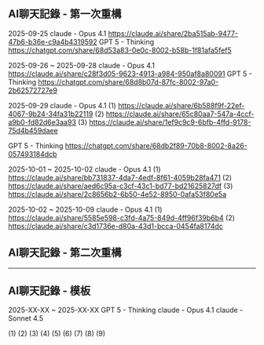 ## AI聊天記錄 - 第一次重構

2025-09-25 
claude - Opus 4.1
https://claude.ai/share/2ba515ab-9477-47b6-b36e-c9a4b4319592
GPT 5  - Thinking
https://chatgpt.com/share/68d53a83-0e0c-8002-b58b-1f81afa5fef5

2025-09-26 ~ 2025-09-28
claude - Opus 4.1
https://claude.ai/share/c28f3d05-9623-4913-a984-950af8a80091
GPT 5  - Thinking
https://chatgpt.com/share/68d8b07d-87fc-8002-97a0-2b62572727e9

2025-09-29
claude - Opus 4.1
(1) https://claude.ai/share/6b588f9f-22ef-4067-9b24-34fa31b22119
(2) https://claude.ai/share/65c80aa7-547a-4ccf-a9b0-fd82d6e3aa93
(3) https://claude.ai/share/1ef9c9c9-6bfb-4ffd-9178-75d4b459daee

GPT 5  - Thinking
https://chatgpt.com/share/68db2f89-70b8-8002-8a26-057493184dcb

2025-10-01 ~ 2025-10-02
claude - Opus 4.1
(1) https://claude.ai/share/bb731837-4da7-4edf-8f61-4059b28fa471
(2) https://claude.ai/share/aed6c95a-c3cf-43c1-bd77-bd21625827df
(3) https://claude.ai/share/2c8656b2-6b50-4e52-8950-0afa53f80e5a

2025-10-02 ~ 2025-10-09
claude - Opus 4.1
(1) https://claude.ai/share/5585e598-c3fd-4a75-849d-4ff96f39b6b4
(2) https://claude.ai/share/c3d1736e-d80a-43d1-bcca-0454fa8174dc

## AI聊天記錄 - 第二次重構

---------------------------------------

## AI聊天記錄 - 模板

2025-XX-XX ~ 2025-XX-XX
GPT 5  - Thinking
claude - Opus 4.1
claude - Sonnet 4.5

(1)
(2)
(3) 
(4)
(5)
(6) 
(7)
(8)
(9) 